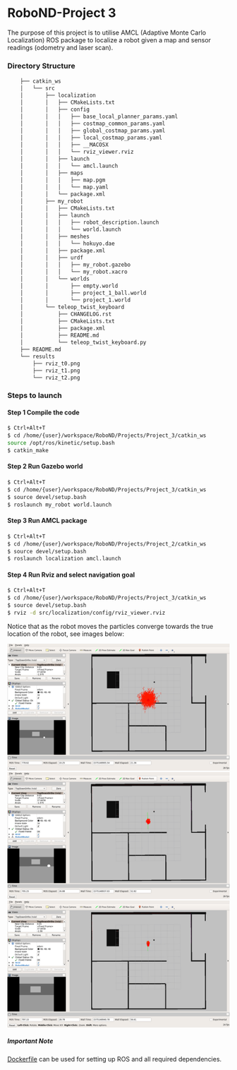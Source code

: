 # RoboND-Project 3
The purpose of this project is to utilise AMCL (Adaptive Monte Carlo Localization) ROS package to localize a robot given a map and sensor readings (odometry and laser scan).  

### Directory Structure
```
	├── catkin_ws
	│   └── src
	│       ├── localization
	│       │   ├── CMakeLists.txt
	│       │   ├── config
	│       │   │   ├── base_local_planner_params.yaml
	│       │   │   ├── costmap_common_params.yaml
	│       │   │   ├── global_costmap_params.yaml
	│       │   │   ├── local_costmap_params.yaml
	│       │   │   ├── __MACOSX
	│       │   │   └── rviz_viewer.rviz
	│       │   ├── launch
	│       │   │   └── amcl.launch
	│       │   ├── maps
	│       │   │   ├── map.pgm
	│       │   │   └── map.yaml
	│       │   └── package.xml
	│       ├── my_robot
	│       │   ├── CMakeLists.txt
	│       │   ├── launch
	│       │   │   ├── robot_description.launch
	│       │   │   └── world.launch
	│       │   ├── meshes
	│       │   │   └── hokuyo.dae
	│       │   ├── package.xml
	│       │   ├── urdf
	│       │   │   ├── my_robot.gazebo
	│       │   │   └── my_robot.xacro
	│       │   └── worlds
	│       │       ├── empty.world
	│       │       ├── project_1_ball.world
	│       │       └── project_1.world
	│       └── teleop_twist_keyboard
	│           ├── CHANGELOG.rst
	│           ├── CMakeLists.txt
	│           ├── package.xml
	│           ├── README.md
	│           └── teleop_twist_keyboard.py
	├── README.md
	└── results
	    ├── rviz_t0.png
	    ├── rviz_t1.png
	    └── rviz_t2.png
```

### Steps to launch

#### Step 1 Compile the code
```sh
$ Ctrl+Alt+T
$ cd /home/{user}/workspace/RoboND/Projects/Project_3/catkin_ws
source /opt/ros/kinetic/setup.bash
$ catkin_make
```

#### Step 2 Run Gazebo world
```sh
$ Ctrl+Alt+T
$ cd /home/{user}/workspace/RoboND/Projects/Project_3/catkin_ws
$ source devel/setup.bash
$ roslaunch my_robot world.launch
```

#### Step 3 Run AMCL package
```sh
$ Ctrl+Alt+T
$ cd /home/{user}/workspace/RoboND/Projects/Project_2/catkin_ws
$ source devel/setup.bash
$ roslaunch localization amcl.launch
```

#### Step 4 Run Rviz and select navigation goal
```sh
$ Ctrl+Alt+T
$ cd /home/{user}/workspace/RoboND/Projects/Project_3/catkin_ws
$ source devel/setup.bash
$ rviz -d src/localization/config/rviz_viewer.rviz
```

Notice that as the robot moves the particles converge towards the true location of the robot, see images below:

![rviz_t0](https://github.com/ioasou/RoboND/blob/master/Projects/Project_3/results/rviz_t0.png)
![rviz_t1](https://github.com/ioasou/RoboND/blob/master/Projects/Project_3/results/rviz_t1.png)
![rviz_t2](https://github.com/ioasou/RoboND/blob/master/Projects/Project_3/results/rviz_t2.png)

##### Important Note
[Dockerfile](https://github.com/ioasou/RoboND/blob/master/Docker/Dockerfile) can be used for setting up ROS and all required dependencies. 
